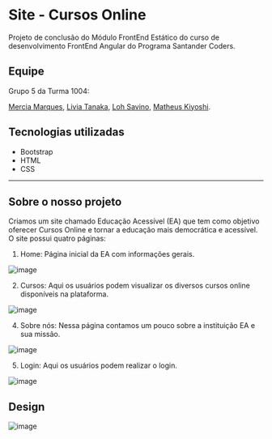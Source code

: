 <h1>Site - Cursos Online</h1>

Projeto de conclusão do Módulo FrontEnd Estático do curso de desenvolvimento FrontEnd Angular do Programa Santander Coders.

<h2>Equipe</h2>
Grupo 5 da Turma 1004:<p>
<a href="https://github.com/mercietc">Mercia Marques</a>,
<a href="https://github.com/livyuka">Livia Tanaka</a>,
<a href="https://github.com/">Loh Savino</a>,
<a href="https://github.com/matheuskiyoshi">Matheus Kiyoshi</a>.

<h2>Tecnologias utilizadas</h2>

- Bootstrap
- HTML
- CSS

---

<h2>Sobre o nosso projeto</h2>
Criamos um site chamado Educação Acessível (EA) que tem como objetivo oferecer Cursos Online e tornar a educação mais democrática e acessível. O site possui quatro páginas:

1. Home: Página inicial da EA com informações gerais.

![image](https://github.com/mercietc/Site-Cursos-Online/assets/68623425/081548c5-d9f1-4647-8b4f-12c5d956378f)

2. Cursos: Aqui os usuários podem visualizar os diversos cursos online disponíveis na plataforma.

![image](https://github.com/mercietc/Site-Cursos-Online/assets/68623425/551ac8d1-5398-4a38-a93e-765329586bf4)

4. Sobre nós: Nessa página contamos um pouco sobre a instituição EA e sua missão.

![image](https://github.com/mercietc/Site-Cursos-Online/assets/68623425/afe2431a-648c-4566-b84e-75b2e4dabb3c)

5. Login: Aqui os usuários podem realizar o login.

![image](https://github.com/mercietc/Site-Cursos-Online/assets/68623425/b3a8da8d-21bb-4441-8c8d-3b060cdb13e6)

<h2>Design</h2>

![image](https://github.com/mercietc/Site-Cursos-Online/assets/68623425/1671cab9-ef10-43cc-be65-e331ace144c8)

